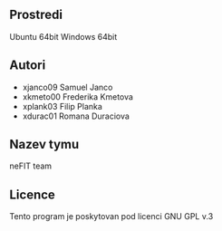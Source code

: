 Prostredi
---------

Ubuntu 64bit
Windows 64bit

Autori
------
- xjanco09 Samuel Janco 
- xkmeto00 Frederika Kmetova 
- xplank03 Filip Planka 
- xdurac01 Romana Duraciova 

Nazev tymu
----------
neFIT team

Licence
-------

Tento program je poskytovan pod licenci GNU GPL v.3
